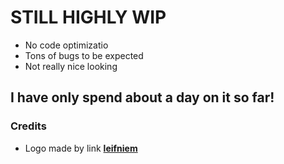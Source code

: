 # STILL HIGHLY WIP
- No code optimizatio
- Tons of bugs to be expected
- Not really nice looking

## I have only spend about a day on it so far! 

### Credits
- Logo made by link **[leifniem](https://github.com/leifniem)** 

